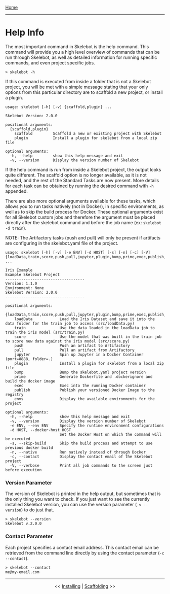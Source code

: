 [Home](index.md)

---

# Help Info

The most important command in Skelebot is the help command. This command will provide you a high level overview of commands that can be run through Skelebot, as well as detailed information for running specific commands, and even project specific jobs.

```
> skelebot -h
```

If this command is executed from inside a folder that is not a Skelebot project, you will be met with a simple message stating that your only options from this particular directory are to scaffold a new project, or install a plugin.

```
usage: skelebot [-h] [-v] {scaffold,plugin} ...

Skelebot Version: 2.0.0

positional arguments:
  {scaffold,plugin}
    scaffold         Scaffold a new or existing project with Skelebot
    plugin           Install a plugin for skelebot from a local zip file

optional arguments:
  -h, --help         show this help message and exit
  -v, --version      Display the version number of Skelebot
```

If the help command is run from inside a Skelebot project, the output looks quite different. The scaffold option is no longer available, as it is not needed, and the rest of the Standard Tasks are now present. More details for each task can be obtained by running the desired command with `-h` appended.

There are also more optional arguments available for these tasks, which allows you to run tasks natively (not in Docker), in specific environments, as well as to skip the build process for Docker. These optional arguments exist for all Skelebot custom jobs and therefore the argument must be placed directly after the skelebot command and before the job name (ex: `skelebot -d train`).

NOTE: The Artifactory tasks (push and pull) will only be present if artifacts are configuring in the skelebot.yaml file of the project.

```
usage: skelebot [-h] [-v] [-e ENV] [-d HOST] [-s] [-n] [-c] [-V] {loadData,train,score,push,pull,jupyter,plugin,bump,prime,exec,publish,envs} ...

Iris Example
Example Skelebot Project
-----------------------------------
Version: 1.1.0
Environment: None
Skelebot Version: 2.0.0
-----------------------------------

positional arguments:
  {loadData,train,score,push,pull,jupyter,plugin,bump,prime,exec,publish,envs}
    loadData            Load the Iris Dataset and save it into the data folder for the train job to access (src/loadData.py)
    train               Use the data loaded in the loadData job to train the iris model (src/train.py)
    score               Use the model that was built in the train job to score new data against the iris model (src/score.py)
    push                Push an artifact to Artifactory
    pull                Pull an artifact from Artifactory
    jupyter             Spin up Jupyter in a Docker Container (port=8888, folder=.)
    plugin              Install a plugin for skelebot from a local zip file
    bump                Bump the skelebot.yaml project version
    prime               Generate Dockerfile and .dockerignore and build the docker image
    exec                Exec into the running Docker container
    publish             Publish your versioned Docker Image to the registry
    envs                Display the available environments for the project

optional arguments:
  -h, --help            show this help message and exit
  -v, --version         Display the version number of Skelebot
  -e ENV, --env ENV     Specify the runtime environment configurations
  -d HOST, --docker-host HOST
                        Set the Docker Host on which the command will be executed
  -s, --skip-build      Skip the build process and attempt to use previous docker build
  -n, --native          Run natively instead of through Docker
  -c, --contact         Display the contact email of the Skelebot project
  -V, --verbose         Print all job commands to the screen just before execution
```

### Version Parameter
The version of Skelebot is printed in the help output, but sometimes that is the only thing you want to check. If you just want to see the currently installed Skelebot version, you can use the version parameter (`-v --version`) to do just that.

```
> skelebot --version
Skelebot v.2.0.0
```

### Contact Parameter
Each project specifies a contact email address. This contact email can be retrieved from the command line directly by using the contact parameter (`-c --contact`).

```
> skelebot --contact
me@my-email.com
```

---

<center><< <a href="installing.html">Installing</a>  |  <a href="scaffolding.html">Scaffolding</a> >></center>
